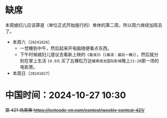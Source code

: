 
# 缺席

本周媳妇儿应该算是（单位正式开始施行的）单休的第二周，所以周六继续加班去了。

- 本周六（`20241026`） 
  * 一觉睡到中午，然后起来开电脑随便看点东西。
  * 下午时候媳妇儿提议去看新上映的`《毒液3》`（`《毒液：最后一舞》`），然后就分别在掌上生活 `19.9元` 买了五棵松万达`耀莱成龙国际影城`晚上`21:20`那一场的电影票。
- 本周日（`20241027`） 

# 中国时间：2024-10-27 10:30

~~第 421 场周赛 https://leetcode-cn.com/contest/weekly-contest-421/~~
